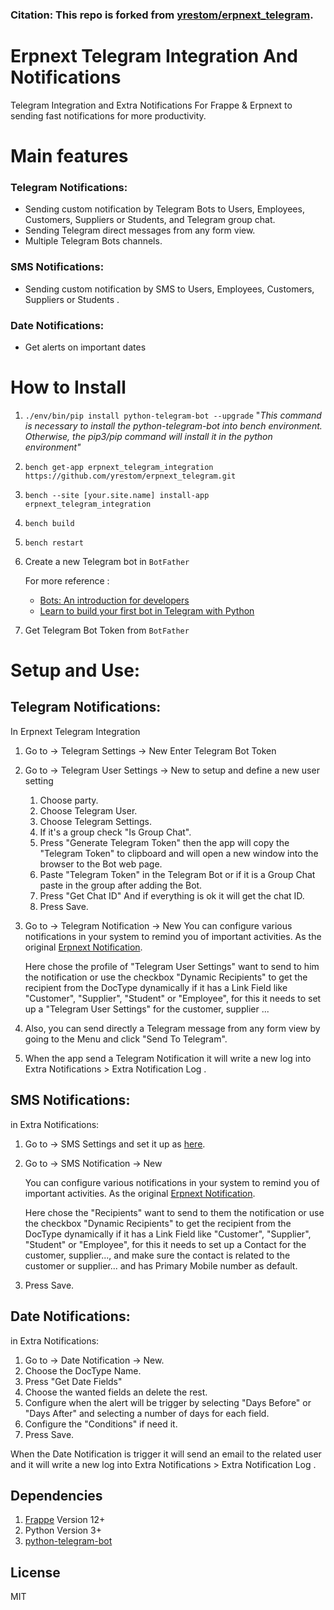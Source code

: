 ### Citation: This repo is forked from [yrestom/erpnext_telegram](https://github.com/yrestom/erpnext_telegram).

# Erpnext Telegram Integration And Notifications

Telegram Integration and Extra Notifications For Frappe & Erpnext to sending fast notifications for more productivity.



# Main features

### Telegram Notifications:

- Sending custom notification by Telegram Bots to Users, Employees, Customers, Suppliers or Students, and Telegram group chat.
- Sending Telegram direct messages from any form view.
- Multiple Telegram Bots channels.

### SMS Notifications:

- Sending custom notification by SMS to Users, Employees, Customers, Suppliers or Students .

### Date Notifications:

- Get alerts on important dates



# How to Install

1. `./env/bin/pip install python-telegram-bot --upgrade` "*This command is necessary to install the python-telegram-bot into bench environment. Otherwise, the pip3/pip command will install it in the python environment"*

2. `bench get-app erpnext_telegram_integration https://github.com/yrestom/erpnext_telegram.git`

3. `bench --site [your.site.name] install-app erpnext_telegram_integration`

4. `bench build`

5. `bench restart`

6. Create a new Telegram bot in `BotFather`

   For more reference :

   - [Bots: An introduction for developers](https://core.telegram.org/bots)
   - [Learn to build your first bot in Telegram with Python](https://www.freecodecamp.org/news/learn-to-build-your-first-bot-in-telegram-with-python-4c99526765e4/)

7. Get Telegram Bot Token from `BotFather`



# Setup and Use:

## Telegram Notifications:

In Erpnext Telegram Integration

1. Go to → Telegram Settings -> New Enter Telegram Bot Token

2. Go to → Telegram User Settings -> New to setup and define a new user setting

   1. Choose party.
   2. Choose Telegram User.
   3. Choose Telegram Settings.
   4. If it's a group check "Is Group Chat".
   5. Press "Generate Telegram Token" then the app will copy the "Telegram Token" to clipboard and will open a new window into the browser to the Bot web page.
   6. Paste "Telegram Token" in the Telegram Bot or if it is a Group Chat paste in the group after adding the Bot.
   7. Press "Get Chat ID" And if everything is ok it will get the chat ID.
   8. Press Save.

3. Go to → Telegram Notification -> New You can configure various notifications in your system to remind you of important activities. As the original [Erpnext Notification](https://erpnext.com/docs/user/manual/en/setting-up/notifications).

   Here chose the profile of "Telegram User Settings" want to send to him the notification or use the checkbox "Dynamic Recipients" to get the recipient from the DocType dynamically if it has a Link Field like "Customer", "Supplier", "Student" or "Employee", for this it needs to set up a "Telegram User Settings" for the customer, supplier ...

4. Also, you can send directly a Telegram message from any form view by going to the Menu and click "Send To Telegram".

5. When the app send a Telegram Notification it will write a new log into Extra Notifications > Extra Notification Log .



## SMS Notifications:

in Extra Notifications:

1. Go to → SMS Settings and set it up as [here](https://docs.erpnext.com/docs/user/manual/en/setting-up/sms-setting).

2. Go to → SMS Notification → New

   You can configure various notifications in your system to remind you of important activities. As the original [Erpnext Notification](https://erpnext.com/docs/user/manual/en/setting-up/notifications).

   Here chose the "Recipients" want to send to them the notification or use the checkbox "Dynamic Recipients" to get the recipient from the DocType dynamically if it has a Link Field like "Customer", "Supplier", "Student" or "Employee", for this it needs to set up a Contact for the customer, supplier..., and make sure the contact is related to the customer or supplier... and has Primary Mobile number as default.

3. Press Save.



## Date Notifications:

in Extra Notifications:

1. Go to → Date Notification → New.
2. Choose the DocType Name.
3. Press "Get Date Fields"
4. Choose the wanted fields an delete the rest.
5. Configure when the alert will be trigger by selecting "Days Before" or "Days After" and selecting a number of days for each field.
6. Configure the "Conditions" if need it.
7. Press Save.

When the Date Notification is trigger it will send an email to the related user and it will write a new log into Extra Notifications > Extra Notification Log .



## Dependencies

1. [Frappe](https://github.com/frappe/frappe) Version 12+
2. Python Version  3+
3. [python-telegram-bot](https://github.com/python-telegram-bot/python-telegram-bot)



## License

MIT
